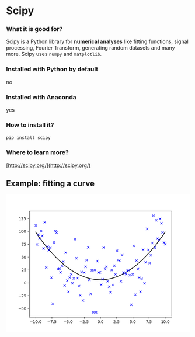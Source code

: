 
# Scipy

### What it is good for?

Scipy is a Python library for **numerical analyses** like fitting functions, signal processing, Fourier Transform, generating random datasets and many more. Scipy uses `numpy` and `matplotlib`.

### Installed with Python by default

no

### Installed with Anaconda

yes

### How to install it?

    pip install scipy

### Where to learn more?

[http://scipy.org/](http://scipy.org/)

## Example: fitting a curve

![](../images/curve_fit.png)
